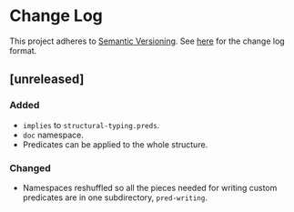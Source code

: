 # Change Log
This project adheres to [Semantic Versioning](http://semver.org/).
See [here](http://keepachangelog.com/) for the change log format. 

## [unreleased]

### Added

- `implies` to `structural-typing.preds`.
- `doc` namespace.
- Predicates can be applied to the whole structure.

### Changed

- Namespaces reshuffled so all the pieces needed for writing custom predicates
  are in one subdirectory, `pred-writing`.

